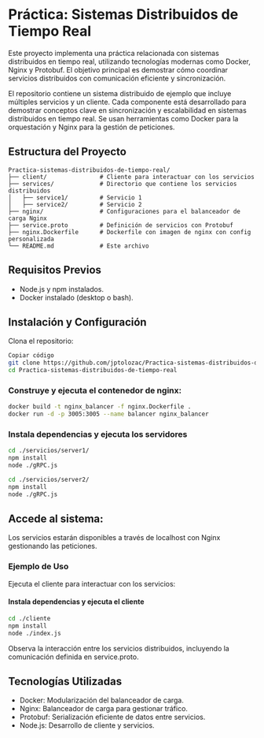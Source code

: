 # Práctica: Sistemas Distribuidos de Tiempo Real

Este proyecto implementa una práctica relacionada con sistemas distribuidos en tiempo real, utilizando tecnologías modernas como Docker, Nginx y Protobuf. El objetivo principal es demostrar cómo coordinar servicios distribuidos con comunicación eficiente y sincronización.

El repositorio contiene un sistema distribuido de ejemplo que incluye múltiples servicios y un cliente. Cada componente está desarrollado para demostrar conceptos clave en sincronización y escalabilidad en sistemas distribuidos en tiempo real. Se usan herramientas como Docker para la orquestación y Nginx para la gestión de peticiones.

## Estructura del Proyecto

~~~
Practica-sistemas-distribuidos-de-tiempo-real/
├── client/               # Cliente para interactuar con los servicios
├── services/             # Directorio que contiene los servicios distribuidos
│   ├── service1/         # Servicio 1
│   ├── service2/         # Servicio 2
├── nginx/                # Configuraciones para el balanceador de carga Nginx
├── service.proto         # Definición de servicios con Protobuf
├── nginx.Dockerfile      # Dockerfile con imagen de nginx con config personalizada
└── README.md             # Este archivo
~~~

## Requisitos Previos

- Node.js y npm instalados.
- Docker instalado (desktop o bash).

## Instalación y Configuración
Clona el repositorio:

~~~bash
Copiar código
git clone https://github.com/jptolozac/Practica-sistemas-distribuidos-de-tiempo-real.git
cd Practica-sistemas-distribuidos-de-tiempo-real
~~~

### Construye y ejecuta el contenedor de nginx:

~~~bash
docker build -t nginx_balancer -f nginx.Dockerfile .
docker run -d -p 3005:3005 --name balancer nginx_balancer
~~~

### Instala dependencias y ejecuta los servidores

~~~bash
cd ./servicios/server1/
npm install
node ./gRPC.js
~~~

~~~bash
cd ./servicios/server2/
npm install
node ./gRPC.js
~~~

## Accede al sistema:

Los servicios estarán disponibles a través de localhost con Nginx gestionando las peticiones.

### Ejemplo de Uso

Ejecuta el cliente para interactuar con los servicios:

#### Instala dependencias y ejecuta el cliente

~~~bash
cd ./cliente
npm install
node ./index.js
~~~

Observa la interacción entre los servicios distribuidos, incluyendo la comunicación definida en service.proto.

## Tecnologías Utilizadas
- Docker: Modularización del balanceador de carga.
- Nginx: Balanceador de carga para gestionar tráfico.
- Protobuf: Serialización eficiente de datos entre servicios.
- Node.js: Desarrollo de cliente y servicios.
